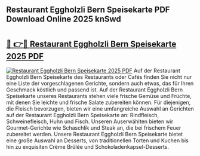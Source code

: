## Restaurant Eggholzli Bern Speisekarte PDF Download Online 2025 knSwd

# <h2><a href="http://gceeba.nevu.top/?p=Restaurant+Eggholzli+Bern+Speisekarte">🔗 👉🔴 Restaurant Eggholzli Bern Speisekarte 2025 PDF</a></h2>

[![Restaurant Eggholzli Bern Speisekarte 2025 PDF](https://i.imgur.com/dBaPXMq.png)](http://gceeba.nevu.top/?p=Restaurant+Eggholzli+Bern+Speisekarte)
Auf der Restaurant Eggholzli Bern Speisekarte des Restaurants oder Cafés finden Sie nicht nur eine Liste der vorgeschlagenen Gerichte, sondern auch etwas, das für Ihren Geschmack köstlich und passend ist. Auf der Restaurant Eggholzli Bern Speisekarte unseres Restaurants stehen viele frische Gemüse und Früchte, mit denen Sie leichte und frische Salate zubereiten können. Für diejenigen, die Fleisch bevorzugen, bieten wir eine umfangreiche Auswahl an Gerichten auf der Restaurant Eggholzli Bern Speisekarte an: Rindfleisch, Schweinefleisch, Huhn und Fisch. Unseren Auserwählten bieten wir Gourmet-Gerichte wie Schaschlik und Steak an, die bei frischem Feuer zubereitet werden. Unsere Restaurant Eggholzli Bern Speisekarte bietet eine große Auswahl an Desserts, von traditionellen Torten und Kuchen bis hin zu exquisiten Crème Brûlée und Schokoladenkapsel-Desserts.
